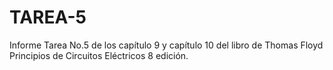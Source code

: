 # TAREA-5
Informe Tarea No.5 de los capítulo 9 y capítulo 10 del libro de Thomas Floyd Principios de Circuitos Eléctricos 8 edición.
